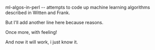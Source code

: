 ml-algos-in-perl -- attempts to code up machine learning algorithms described in Witten and Frank.

But I'll add another line here because reasons.

Once more, with feeling!

And now it will work, i just know it.


